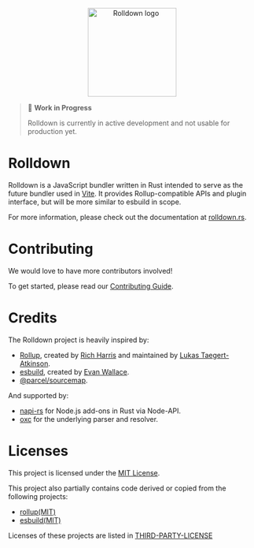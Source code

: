 <p align="center">
  <a href="https://rolldown.rs" target="_blank" rel="noopener noreferrer">
    <img width="180" src="https://rolldown.rs/rolldown-round.svg" alt="Rolldown logo">
  </a>
</p>

> 🚧 **Work in Progress**
>
> Rolldown is currently in active development and not usable for production yet.

# Rolldown

Rolldown is a JavaScript bundler written in Rust intended to serve as the future bundler used in [Vite](https://vitejs.dev/). It provides Rollup-compatible APIs and plugin interface, but will be more similar to esbuild in scope.

For more information, please check out the documentation at [rolldown.rs](https://rolldown.rs/about).

# Contributing

We would love to have more contributors involved!

To get started, please read our [Contributing Guide](https://rolldown.rs/contrib-guide/).

# Credits

The Rolldown project is heavily inspired by:

- [Rollup](https://github.com/rollup/rollup), created by [Rich Harris](https://github.com/Rich-Harris) and maintained by [Lukas Taegert-Atkinson](https://github.com/lukastaegert).
- [esbuild](https://github.com/evanw/esbuild), created by [Evan Wallace](https://github.com/evanw).
- [@parcel/sourcemap](https://github.com/parcel-bundler/source-map).

And supported by:

- [napi-rs](https://github.com/napi-rs/napi-rs) for Node.js add-ons in Rust via Node-API.
- [oxc](https://github.com/oxc-project/oxc) for the underlying parser and resolver.

# Licenses

This project is licensed under the [MIT License](LICENSE).

This project also partially contains code derived or copied from the following projects:

- [rollup(MIT)](https://github.com/rollup/rollup/blob/680912e2ceb42c8d5e571e01c6ece0e4889aecbb/LICENSE-CORE.md)
- [esbuild(MIT)](https://github.com/evanw/esbuild/blob/0c8a0a901d9a6c7bbff9b4dd347c8a3f65f6c6dd/LICENSE.md)

Licenses of these projects are listed in [THIRD-PARTY-LICENSE](/THIRD-PARTY-LICENSE)
